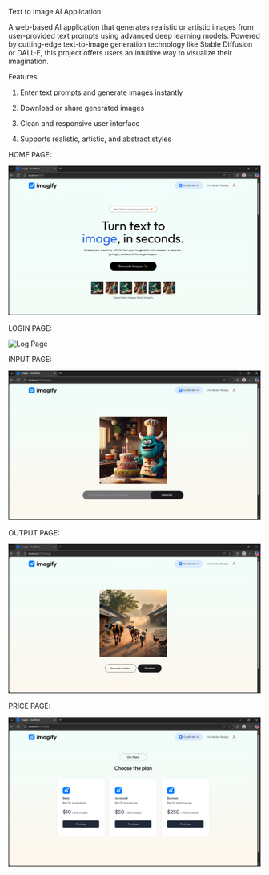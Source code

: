 Text to Image AI Application:

A web-based AI application that generates realistic or artistic images from user-provided text prompts using advanced deep learning models. Powered by cutting-edge text-to-image generation technology like Stable Diffusion or DALL·E, this project offers users an intuitive way to visualize their imagination.

Features: 
1. Enter text prompts and generate images instantly

2. Download or share generated images

3. Clean and responsive user interface

4. Supports realistic, artistic, and abstract styles



HOME PAGE:

![Home Page](client/Input&Output_Images/Home_Page.png)

LOGIN PAGE:

![Log Page](client/Input&Output_Images/Log_Page.png)

INPUT PAGE:

![Input Page](client/Input&Output_Images/Input_Page.png)

OUTPUT PAGE:

![Output Page](client/Input&Output_Images/Output_Page.png)

PRICE PAGE:

![Price Page](client/Input&Output_Images/Price_Page.png)


